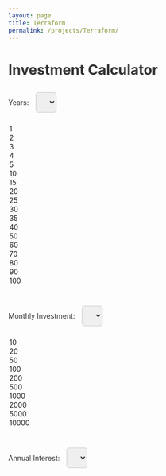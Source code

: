 ```yaml
---
layout: page
title: Terraform
permalink: /projects/Terraform/
---
```


<style>
  select {
    padding: 10px;
    margin: 10px;
    font-size: 16px;
    border: 1px solid #ccc;
    border-radius: 5px;
    outline: none;
  }

  button {
    display: none;
    /* Hide the button */
  }

  #result {
    margin-top: 20px;
    font-weight: bold;
    font-size: 18px;
  }

  #investmentPie,
  #investmentChart,
  #annualChart {
    margin-top: 20px;
  }
</style>
<script src="https://cdn.plot.ly/plotly-latest.min.js"></script>

<h1 style="color: #333;">Investment Calculator</h1>

<label for="years" style="color: #333;">Years:</label>
<select id="years" onchange="calculateFutureValue()" style="color: #333;">
  <option value="1">1</option>
  <option value="2">2</option>
  <option value="3">3</option>
  <option value="4">4</option>
  <option value="5">5</option>
  <option value="10">10</option>
  <option value="15">15</option>
  <option value="20">20</option>
  <option value="25">25</option>
  <option value="30">30</option>
  <option value="35">35</option>
  <option value="40">40</option>
  <option value="50">50</option>
  <option value="60">60</option>
  <option value="70">70</option>
  <option value="80">80</option>
  <option value="90">90</option>
  <option value="100">100</option>
</select><br>

<label for="monthlyInvestment" style="color: #333;">Monthly Investment:</label>
<select id="monthlyInvestment" onchange="calculateFutureValue()" style="color: #333;">
  <option value="10">10</option>
  <option value="20">20</option>
  <option value="50">50</option>
  <option value="100">100</option>
  <option value="200">200</option>
  <option value="500">500</option>
  <option value="1000">1000</option>
  <option value="2000">2000</option>
  <option value="5000">5000</option>
  <option value="10000">10000</option>
</select><br>

<label for="annualInterest" style="color: #333;">Annual Interest:</label>
<select id="annualInterest" onchange="calculateFutureValue()" style="color: #333;">
  <script>
    for (var i = 0.5; i <= 15; i += 0.5) {
      document.write('<option value="' + i + '">' + i + '</option>');
    }
  </script>
</select><br>

<div id="result" style="color: #333;">
  <p id="futureValue"></p>
  <p id="totalInvestment"></p>
  <p id="profit"></p>
</div>

<div id="investmentPie"></div>
<div id="investmentChart"></div>
<div id="annualChart"></div>

<script>
  function calculateFutureValue() {
    var years = parseFloat(document.getElementById('years').value);
    var monthlyInvestment = parseFloat(document.getElementById('monthlyInvestment').value);
    var annualInterest = parseFloat(document.getElementById('annualInterest').value);

    var monthlyInterestRate = (annualInterest / 100) / 12;
    var totalMonths = years * 12;

    var futureValues = [];
    totalInvestments = [];
    var profits = [];
    var annualFutureValues = [];
    var annualTotalInvestments = [];
    var annualProfits = [];

    var futureValue = 0;
    var totalInvestment = 0;

    for (var i = 0; i < totalMonths; i++) {
      futureValue = (futureValue + monthlyInvestment) * (1 + monthlyInterestRate);
      totalInvestment += monthlyInvestment;

      futureValues.push(futureValue);
      totalInvestments.push(totalInvestment);
      profits.push(futureValue - totalInvestment);

      // Track annual values
      if ((i + 1) % 12 === 0) {
        annualFutureValues.push(futureValue);
        annualTotalInvestments.push(totalInvestment);
        annualProfits.push(futureValue - totalInvestment);
      }
    }

    document.getElementById('futureValue').innerText = 'Future Value: $' + futureValue.toFixed(2);
    document.getElementById('totalInvestment').innerText = 'Total Investment: $' + totalInvestment.toFixed(2);
    document.getElementById('profit').innerText = 'Profit: $' + (futureValue - totalInvestment).toFixed(2);

    // Draw the histograms using Plotly
    drawHistogram(futureValues, totalInvestments, profits, totalMonths, 'investmentChart', 'Investment Analysis Over the Months');
    drawHistogram(annualFutureValues, annualTotalInvestments, annualProfits, years, 'annualChart', 'Annual Investment Analysis', totalMonths); // Display all months in the specified years

    // Draw the pie chart
    drawPieChart(totalInvestment, futureValue - totalInvestment);
  }

  function drawHistogram(values, totalInvestments, profits, xLabels, chartId, title, displayMonths = values.length) {
    var months = Array.from({ length: displayMonths }, (_, i) => i + 1); // Start from 1

    var valueTrace = {
      x: months,
      y: values.slice(0, displayMonths),
      type: 'bar',
      name: 'Future Value',
      marker: {
        color: 'rgba(20, 133, 204, 0.7)' // Apple-like blue
      }
    };

    var totalInvestmentTrace = {
      x: months,
      y: totalInvestments.slice(0, displayMonths),
      type: 'bar',
      name: 'Total Investment',
      marker: {
        color: 'rgba(204, 204, 204, 0.7)' // Light gray
      }
    };

    var profitTrace = {
      x: months,
      y: profits.slice(0, displayMonths),
      type: 'bar',
      name: 'Profit',
      marker: {
        color: 'rgba(112, 173, 71, 0.7)' // Apple-like green
      }
    };

    var layout = {
      xaxis: {
        title: xLabels === 'Months' ? 'Months' : 'Years',
        color: '#333',
        tickmode: 'array',
        tickvals: months,
        ticktext: months.map(m => (m % 12 === 0) ? Math.floor(m / 12) + ' Yr ' + (m % 12 || 12) + ' Mo' : ''),
        tickfont: {
          family: 'Rethink Sans, sans-serif'
        }
      },
      yaxis: {
        title: 'Amount ($)',
        color: '#333',
        tickfont: {
          family: 'Rethink Sans, sans-serif'
        }
      },
      title: title,
      paper_bgcolor: '#f8f8f8',
      plot_bgcolor: '#f8f8f8',
      font: {
        family: 'Rethink Sans, sans-serif'
      }
    };

    Plotly.newPlot(chartId, [valueTrace, totalInvestmentTrace, profitTrace], layout);
  }

  function drawPieChart(totalInvestment, profit) {
    var pieData = [{
      labels: ['Total Investment', 'Profit'],
      values: [totalInvestment, profit],
      type: 'pie',
      marker: {
        colors: ['rgba(204, 204, 204, 0.7)', 'rgba(112, 173, 71, 0.7)'] // Light gray and Apple-like green
      }
    }];

    var pieLayout = {
      title: 'Investment Distribution',
      paper_bgcolor: '#f8f8f8',
      plot_bgcolor: '#f8f8f8',
      font: {
        family: 'Rethink Sans, sans-serif'
      }
    };

    Plotly.newPlot('investmentPie', pieData, pieLayout);
  }

  // Calculate and display histograms with initial values when the page is loaded
  window.onload = calculateFutureValue;
</script>
